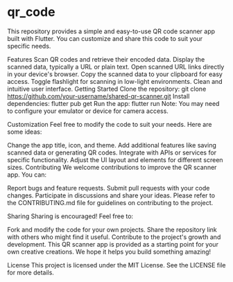 # qr_code

This repository provides a simple and easy-to-use QR code scanner app built with Flutter. You can customize and share this code to suit your specific needs.

Features
Scan QR codes and retrieve their encoded data.
Display the scanned data, typically a URL or plain text.
Open scanned URL links directly in your device's browser.
Copy the scanned data to your clipboard for easy access.
Toggle flashlight for scanning in low-light environments.
Clean and intuitive user interface.
Getting Started
Clone the repository:
git clone https://github.com/your-username/shared-qr-scanner.git
Install dependencies:
flutter pub get
Run the app:
flutter run
Note: You may need to configure your emulator or device for camera access.

Customization
Feel free to modify the code to suit your needs. Here are some ideas:

Change the app title, icon, and theme.
Add additional features like saving scanned data or generating QR codes.
Integrate with APIs or services for specific functionality.
Adjust the UI layout and elements for different screen sizes.
Contributing
We welcome contributions to improve the QR scanner app. You can:

Report bugs and feature requests.
Submit pull requests with your code changes.
Participate in discussions and share your ideas.
Please refer to the CONTRIBUTING.md file for guidelines on contributing to the project.

Sharing
Sharing is encouraged! Feel free to:

Fork and modify the code for your own projects.
Share the repository link with others who might find it useful.
Contribute to the project's growth and development.
This QR scanner app is provided as a starting point for your own creative creations. We hope it helps you build something amazing!

License
This project is licensed under the MIT License. See the LICENSE file for more details.
